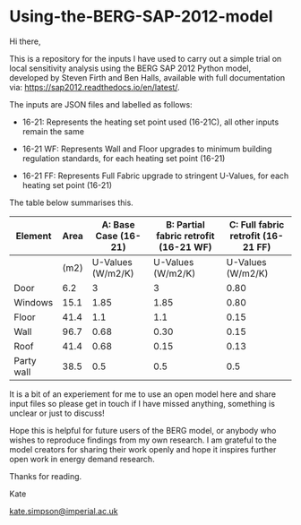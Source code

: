 # Using-the-BERG-SAP-2012-model
Hi there,

This is a repository for the inputs I have used to carry out a simple trial on local sensitivity analysis using the BERG SAP 2012 Python model, developed by Steven Firth and Ben Halls, available with full documentation via: https://sap2012.readthedocs.io/en/latest/.

The inputs are JSON files and labelled as follows:
* 16-21: Represents the heating set point used (16-21C), all other inputs remain the same

* 16-21 WF: Represents Wall and Floor upgrades to minimum building regulation standards, for each heating set point (16-21)

* 16-21 FF: Represents Full Fabric upgrade to stringent U-Values, for each heating set point (16-21)

The table below summarises this.

|Element      |Area      |A: Base Case (16-21)   |B: Partial fabric retrofit (16-21 WF)|C: Full fabric retrofit (16-21 FF)  |
|-----        |----           |----              |-----              |-----             |
|             |(m2)           |U-Values (W/m2/K) |U-Values (W/m2/K)  |U-Values (W/m2/K) |                      
|Door	        |6.2	          |3                 |3                  |	0.80            |
|Windows	    |15.1	          |1.85              |1.85               |	0.80            |
|Floor	      |41.4           |1.1	             |1.1                |	0.15            |
|Wall	        |96.7           |0.68              |0.30               |	0.15            |
|Roof	        |41.4           |0.68              |0.15               |	0.13            |
|Party wall   |38.5           |0.5               |0.5                |	0.5             |

It is a bit of an experiement for me to use an open model here and share input files so please get in touch if I have missed anything, something is unclear or just to discuss!

Hope this is helpful for future users of the BERG model, or anybody who wishes to reproduce findings from my own research. I am grateful to the model creators for sharing their work openly and hope it inspires further open work in energy demand research.

Thanks for reading.

Kate

kate.simpson@imperial.ac.uk
